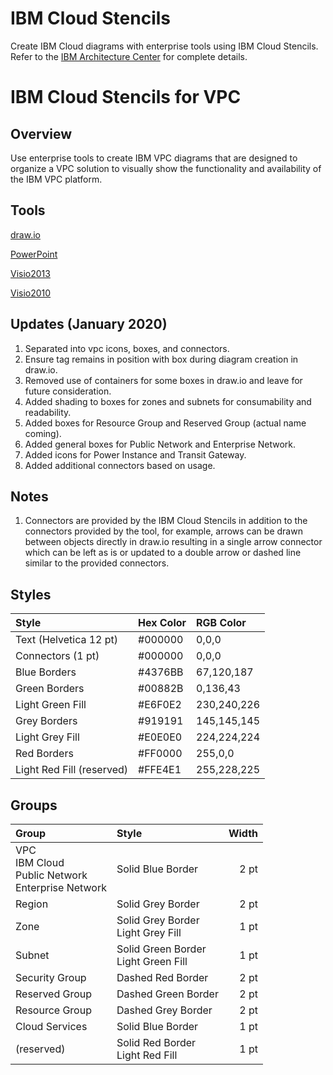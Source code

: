 # IBM Cloud Stencils

Create IBM Cloud diagrams with enterprise tools using IBM Cloud Stencils.  
Refer to the [IBM Architecture Center](https://www.ibm.com/cloud/garage/architectures/edit) for complete details.

# IBM Cloud Stencils for VPC

## Overview

Use enterprise tools to create IBM VPC diagrams that are designed to organize a VPC solution to visually show the functionality and availability of the IBM VPC platform.    

## Tools

[draw.io](/drawio/drawio.md)

[PowerPoint](/powerpoint/powerpoint.md)

[Visio2013](/visio2013/visio2013.md)

[Visio2010](/visio2010/visio2010.md)

## Updates (January 2020)

1. Separated into vpc icons, boxes, and connectors.
2. Ensure tag remains in position with box during diagram creation in draw.io.  
3. Removed use of containers for some boxes in draw.io and leave for future consideration.
4. Added shading to boxes for zones and subnets for consumability and readability.
5. Added boxes for Resource Group and Reserved Group (actual name coming).
6. Added general boxes for Public Network and Enterprise Network.
7. Added icons for Power Instance and Transit Gateway.
8. Added additional connectors based on usage. 

## Notes

1. Connectors are provided by the IBM Cloud Stencils in addition to the connectors provided by the tool, for example, arrows can be drawn between objects directly in draw.io resulting in a single arrow connector which can be left as is or updated to a double arrow or dashed line similar to the provided connectors.

## Styles

| Style | Hex Color | RGB Color |
| :--- | :--- | :--- |
| Text (Helvetica 12 pt) | #000000 | 0,0,0 |
| Connectors (1 pt) | #000000 | 0,0,0 |
| Blue Borders | #4376BB | 67,120,187 |
| Green Borders | #00882B | 0,136,43 |
| Light Green Fill | #E6F0E2 | 230,240,226 |
| Grey Borders | #919191 | 145,145,145 |
| Light Grey Fill | #E0E0E0 | 224,224,224 |
| Red Borders | #FF0000 | 255,0,0 |
| Light Red Fill (reserved) | #FFE4E1 | 255,228,225 |

## Groups

| Group | Style | Width |
| :--- | :--- | ---: |
| VPC<br/>IBM Cloud<br/>Public Network<br/>Enterprise Network | Solid Blue Border | 2 pt |
| Region | Solid Grey Border | 2 pt |
| Zone | Solid Grey Border<br/>Light Grey Fill | 1 pt |
| Subnet | Solid Green Border<br>Light Green Fill | 1 pt |
| Security Group | Dashed Red Border | 2 pt |
| Reserved Group | Dashed Green Border | 2 pt |
| Resource Group | Dashed Grey Border | 2 pt |
| Cloud Services | Solid Blue Border | 1 pt |
| (reserved) | Solid Red Border<br>Light Red Fill | 1 pt |
